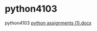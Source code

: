 # python4103
python4103
[python assignments (1).docx](https://github.com/Priyanka-sudo-c/python4103/files/7886464/python.assignments.1.docx)

